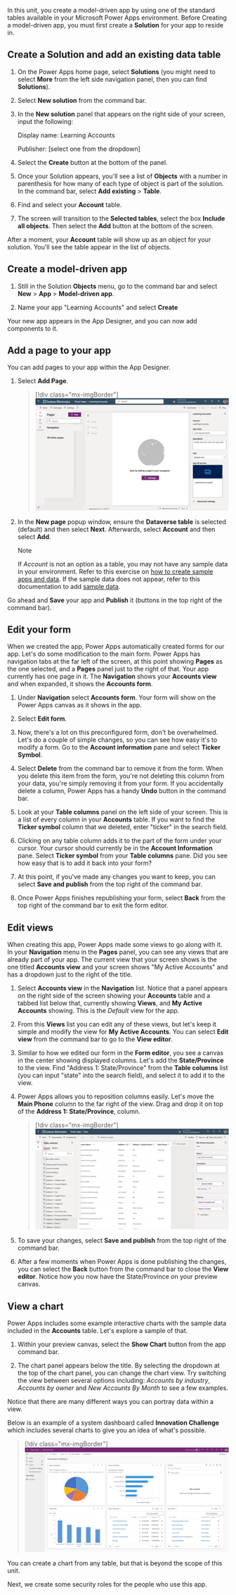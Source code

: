 In this unit, you create a model-driven app by using one of the standard tables available in your Microsoft Power Apps environment. Before Creating a model-driven app, you must first create a **Solution** for your app to reside in.

## Create a Solution and add an existing data table

1. On the Power Apps home page, select **Solutions** (you might need to select **More** from the left side navigation panel, then you can find **Solutions**).

1. Select **New solution** from the command bar.

1. In the **New solution** panel that appears on the right side of your screen, input the following:

    Display name: Learning Accounts

    Publisher: [select one from the dropdown]

1. Select the **Create** button at the bottom of the panel.

1. Once your Solution appears, you'll see a list of **Objects** with a number in parenthesis for how many of each type of object is part of the solution. In the command bar, select **Add existing** > **Table**.

1. Find and select your **Account** table.

1. The screen will transition to the **Selected tables**, select the box **Include all objects**. Then select the **Add** button at the bottom of the screen.

After a moment, your **Account** table will show up as an object for your solution. You'll see the table appear in the list of objects.

## Create a model-driven app

1. Still in the Solution **Objects** menu, go to the command bar and select **New** > **App** > **Model-driven app**.

1. Name your app "Learning Accounts" and select **Create**

Your new app appears in the App Designer, and you can now add components to it.

## Add a page to your app

You can add pages to your app within the App Designer.

1. Select **Add Page**.

    > [!div class="mx-imgBorder"]
    > [![Screenshot of the Site Map Designer view.](../media/app-designer-start.svg)](../media/app-designer-start.svg#lightbox)

1. In the **New page** popup window, ensure the **Dataverse table** is selected (default) and then select **Next**. Afterwards, select **Account** and then select **Add**.

    > [!NOTE]
    > If *Account* is not an option as a table, you may not have any sample data in your environment. Refer to this exercise on [how to create sample apps and data](/training/modules/intro-model-driven-apps-common-data-service/4-template-apps/?azure-portal=true). If the sample data does not appear, refer to this documentation to add [sample data](/power-platform/admin/add-remove-sample-data/?azure-portal=true).

Go ahead and **Save** your app and **Publish** it (buttons in the top right of the command bar).

## Edit your form

When we created the app, Power Apps automatically created forms for our app. Let's do some modification to the main form. Power Apps has navigation tabs at the far left of the screen, at this point showing **Pages** as the one selected, and a **Pages** panel just to the right of that. Your app currently has one page in it. The **Navigation** shows your **Accounts view** and when expanded, it shows the **Accounts form**.

1. Under **Navigation** select **Accounts form**. Your form will show on the Power Apps canvas as it shows in the app.

1. Select **Edit form**.

1. Now, there's a lot on this preconfigured form, don't be overwhelmed. Let's do a couple of simple changes, so you can see how easy it's to modify a form. Go to the **Account information** pane and select **Ticker Symbol**.

1. Select **Delete** from the command bar to remove it from the form. When you delete this item from the form, you're not deleting this column from your data, you're simply removing it from your form. If you accidentally delete a column, Power Apps has a handy **Undo** button in the command bar.

1. Look at your **Table columns** panel on the left side of your screen. This is a list of every column in your **Accounts** table. If you want to find the **Ticker symbol** column that we deleted, enter "ticker" in the search field.

1. Clicking on any table column adds it to the part of the form under your cursor. Your cursor should currently be in the **Account Information** pane. Select **Ticker symbol** from your **Table columns** pane. Did you see how easy that is to add it back into your form?

1. At this point, if you've made any changes you want to keep, you can select **Save and publish** from the top right of the command bar.

1. Once Power Apps finishes republishing your form, select **Back** from the top right of the command bar to exit the form editor.

## Edit views

When creating this app, Power Apps made some views to go along with it. In your **Navigation** menu in the **Pages** panel, you can see any views that are already part of your app. The current view that your screen shows is the one titled **Accounts view** and your screen shows "My Active Accounts" and has a dropdown just to the right of the title.

1. Select **Accounts view** in the **Navigation** list. Notice that a panel appears on the right side of the screen showing your **Accounts** table and a tabbed list below that, currently showing **Views**, and **My Active Accounts** showing. This is the *Default* view for the app.

1. From this **Views** list you can edit any of these views, but let's keep it simple and modify the view for **My Active Accounts**. You can select **Edit view** from the command bar to go to the **View editor**.

1. Similar to how we edited our form in the **Form editor**, you see a canvas in the center showing displayed columns. Let's add the **State/Province** to the view. Find "Address 1: State/Province" from the **Table columns** list (you can input "state" into the search field), and select it to add it to the view.

1. Power Apps allows you to reposition columns easily. Let's move the **Main Phone** column to the far right of the view. Drag and drop it on top of the **Address 1: State/Province**, column.

    > [!div class="mx-imgBorder"]
    > [![Screenshot of the Site Map edit view.](../media/edit-view.svg)](../media/edit-view.svg#lightbox)

1. To save your changes, select **Save and publish** from the top right of the command bar.

1. After a few moments when Power Apps is done publishing the changes, you can select the **Back** button from the command bar to close the **View editor**. Notice how you now have the State/Province on your preview canvas.

## View a chart

Power Apps includes some example interactive charts with the sample data included in the **Accounts** table. Let's explore a sample of that.

1. Within your preview canvas, select the **Show Chart** button from the app command bar.

1. The chart panel appears below the title. By selecting the dropdown at the top of the chart panel, you can change the chart view. Try switching the view between several options including: *Accounts by industry*, *Accounts by owner* and *New Accounts By Month* to see a few examples.

Notice that there are many different ways you can portray data within a view.

Below is an example of a system dashboard called **Innovation Challenge** which includes several charts to give you an idea of what's possible.

> [!div class="mx-imgBorder"]
> [![Screenshot of the innovation challenge view.](../media/innovation-challenge.svg)](../media/innovation-challenge.svg#lightbox)

You can create a chart from any table, but that is beyond the scope of this unit.

Next, we create some security roles for the people who use this app.
